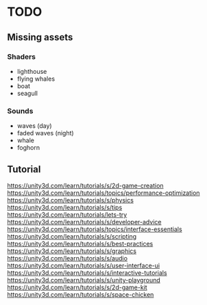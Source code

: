 # TODO

## Missing assets

### Shaders

* lighthouse
* flying whales
* boat
* seagull

### Sounds

* waves (day)
* faded waves (night)
* whale
* foghorn

## Tutorial

https://unity3d.com/learn/tutorials/s/2d-game-creation
https://unity3d.com/learn/tutorials/topics/performance-optimization
https://unity3d.com/learn/tutorials/s/physics
https://unity3d.com/learn/tutorials/s/tips
https://unity3d.com/learn/tutorials/lets-try
https://unity3d.com/learn/tutorials/s/developer-advice
https://unity3d.com/learn/tutorials/topics/interface-essentials
https://unity3d.com/learn/tutorials/s/scripting
https://unity3d.com/learn/tutorials/s/best-practices
https://unity3d.com/learn/tutorials/s/graphics
https://unity3d.com/learn/tutorials/s/audio
https://unity3d.com/learn/tutorials/s/user-interface-ui
https://unity3d.com/learn/tutorials/s/interactive-tutorials
https://unity3d.com/learn/tutorials/s/unity-playground
https://unity3d.com/learn/tutorials/s/2d-game-kit
https://unity3d.com/learn/tutorials/s/space-chicken